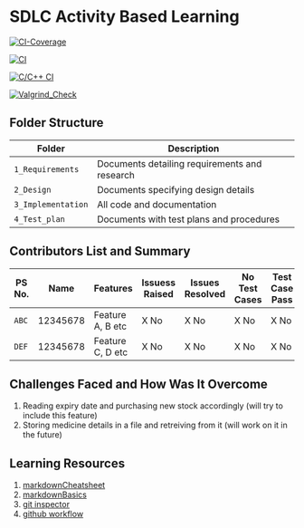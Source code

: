 # SDLC Activity Based Learning



[![CI-Coverage](https://github.com/Vichkshana/ltts_miniproject/actions/workflows/code%20coverage.yml/badge.svg)](https://github.com/Vichkshana/ltts_miniproject/actions/workflows/code%20coverage.yml)

[![CI](https://github.com/Vichkshana/ltts_miniproject/actions/workflows/main.yml/badge.svg)](https://github.com/Vichkshana/ltts_miniproject/actions/workflows/main.yml)

[![C/C++ CI](https://github.com/Vichkshana/ltts_miniproject/actions/workflows/c-cpp.yml/badge.svg)](https://github.com/Vichkshana/ltts_miniproject/actions/workflows/c-cpp.yml)

[![Valgrind_Check](https://github.com/Vichkshana/ltts_miniproject/actions/workflows/valgrind.yml/badge.svg)](https://github.com/Vichkshana/ltts_miniproject/actions/workflows/valgrind.yml)




## Folder Structure
Folder             | Description
-------------------| -----------------------------------------
`1_Requirements`   | Documents detailing requirements and research
`2_Design`         | Documents specifying design details
`3_Implementation` | All code and documentation
`4_Test_plan`      | Documents with test plans and procedures

## Contributors List and Summary

PS No. |  Name   |    Features    | Issuess Raised |Issues Resolved|No Test Cases|Test Case Pass
-------|---------|----------------|----------------|---------------|-------------|--------------
`ABC` | 12345678  | Feature A, B etc    | X No     | X No   |X No   |X No     
`DEF` | 12345678  | Feature C, D etc    | X No     | X No   |X No   |X No     

## Challenges Faced and How Was It Overcome

1. Reading expiry date and purchasing new stock accordingly (will try to include this feature)
2. Storing medicine details in a file and retreiving from it (will work on it in the future)


## Learning Resources
1. [markdownCheatsheet](https://github.com/adam-p/markdown-here/wiki/Markdown-Cheatsheet)
2. [markdownBasics](https://guides.github.com/features/mastering-markdown/)
3. [git inspector](https://github.com/ejwa/gitinspector.git)
4. [github workflow](https://docs.github.com/en/actions/learn-github-action)

